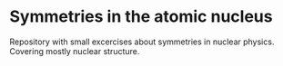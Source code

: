 # Symmetries in the atomic nucleus

Repository with small excercises about symmetries in nuclear physics. Covering mostly nuclear structure.


